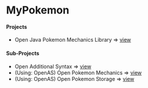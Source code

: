 # MyPokemon

#### Projects

- Open Java Pokemon Mechanics Library => [view](https://github.com/My-Pokemon/OJPML)

#### Sub-Projects

- Open Additional Syntax => [view](https://github.com/My-Pokemon/OpenAS)
- (Using: OpenAS) Open Pokemon Mechanics => [view]()
- (Using: OpenAS) Open Pokemon Storage => [view]()

